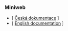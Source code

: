 ### Miniweb
- [ [Česká dokumentace](docs/readme_cs.md) ] 
- [ [English documentation](docs/readme_en.md) ] 

